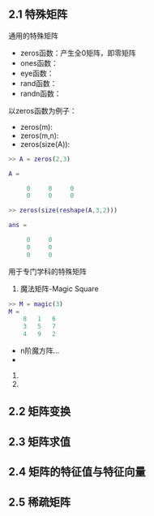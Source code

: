 ## 2.1 特殊矩阵

通用的特殊矩阵

* zeros函数：产生全0矩阵，即零矩阵
* ones函数：
* eye函数：
* rand函数：
* randn函数：

以zeros函数为例子：
* zeros(m):
* zeros(m,n):
* zeros(size(A)):

```matlab
>> A = zeros(2,3)

A =

     0     0     0
     0     0     0

>> zeros(size(reshape(A,3,2)))

ans =

     0     0
     0     0
     0     0
```

用于专门学科的特殊矩阵

1) 魔法矩阵-Magic Square

```matlab
>> M = magic(3)
M = 
    8   1   6
    3   5   7
    4   9   2
```

* n阶魔方阵...
* 


1) 



2) 





## 2.2 矩阵变换





## 2.3 矩阵求值




## 2.4 矩阵的特征值与特征向量





## 2.5 稀疏矩阵